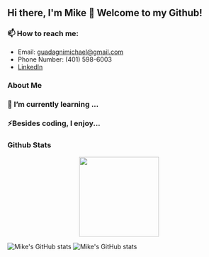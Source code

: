 ## Hi there, I'm Mike 👋 Welcome to my Github!

### 📫 How to reach me:
- Email: guadagnimichael@gmail.com
- Phone Number: (401) 598-6003
- [LinkedIn](https://www.linkedin.com/in/michael-guadagni-041461184/)

### About Me
####

### 🌱 I’m currently learning ...
####

### ⚡Besides coding, I enjoy...
####

### Github Stats
<center><img height="180em" src="https://github-readme-stats.vercel.app/api?username=Gapur&show_icons=true&hide_border=true&&count_private=true&include_all_commits=true" /></center>

![Mike's GitHub stats](https://github-readme-stats.vercel.app/api?username=mguadagni&show_icons=true&theme=merko) 
![Mike's GitHub stats](https://github-readme-stats.vercel.app/api?username=mguadagni&show_icons=true&theme=synthwave)


<!--
**mguadagni/mguadagni** is a ✨ _special_ ✨ repository because its `README.md` (this file) appears on your GitHub profile.

Here are some ideas to get you started:

- 🔭 I’m currently working on ...
- 🌱 I’m currently learning ...
- 👯 I’m looking to collaborate on ...
- 🤔 I’m looking for help with ...
- 💬 Ask me about ...
- 📫 How to reach me: ...
- 😄 Pronouns: ...
- ⚡ Fun fact: ...
-->
